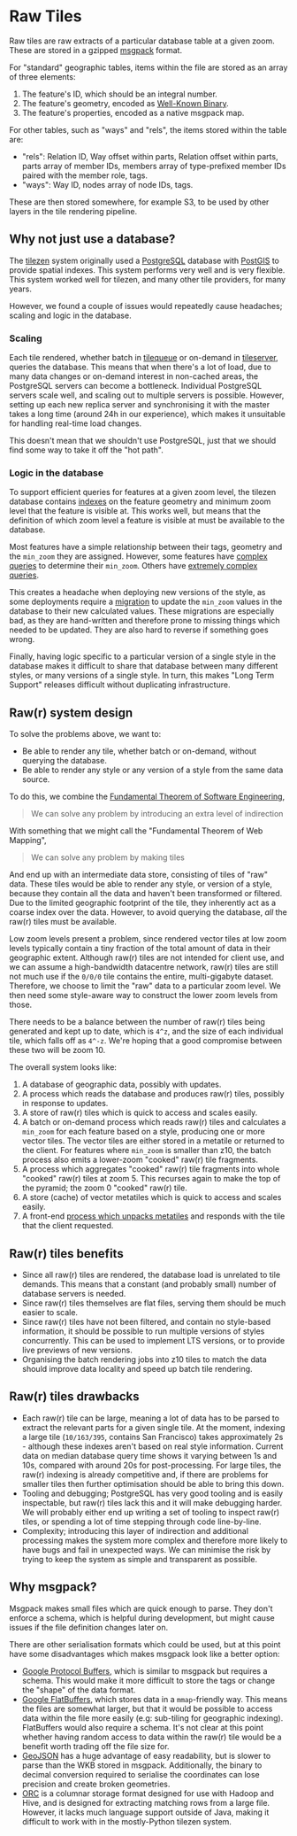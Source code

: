 Raw Tiles
=========

Raw tiles are raw extracts of a particular database table at a given zoom. These are stored in a gzipped [msgpack](http://msgpack.org/index.html) format.

For "standard" geographic tables, items within the file are stored as an array of three elements:

1. The feature's ID, which should be an integral number.
2. The feature's geometry, encoded as [Well-Known Binary](https://en.wikipedia.org/wiki/Well-known_text).
3. The feature's properties, encoded as a native msgpack map.

For other tables, such as "ways" and "rels", the items stored within the table are:

* "rels": Relation ID, Way offset within parts, Relation offset within parts, parts array of member IDs, members array of type-prefixed member IDs paired with the member role, tags.
* "ways": Way ID, nodes array of node IDs, tags.

These are then stored somewhere, for example S3, to be used by other layers in the tile rendering pipeline.

Why not just use a database?
----------------------------

The [tilezen](https://github.com/tilezen) system originally used a [PostgreSQL](https://www.postgresql.org/) database with [PostGIS](https://postgis.net/) to provide spatial indexes. This system performs very well and is very flexible. This system worked well for tilezen, and many other tile providers, for many years.

However, we found a couple of issues would repeatedly cause headaches; scaling and logic in the database.

### Scaling

Each tile rendered, whether batch in [tilequeue](https://github.com/tilezen/tilequeue) or on-demand in [tileserver](https://github.com/tilezen/tileserver), queries the database. This means that when there's a lot of load, due to many data changes or on-demand interest in non-cached areas, the PostgreSQL servers can become a bottleneck. Individual PostgreSQL servers scale well, and scaling out to multiple servers is possible. However, setting up each new replica server and synchronising it with the master takes a long time (around 24h in our experience), which makes it unsuitable for handling real-time load changes.

This doesn't mean that we shouldn't use PostgreSQL, just that we should find some way to take it off the "hot path".

### Logic in the database

To support efficient queries for features at a given zoom level, the tilezen database contains [indexes](https://github.com/tilezen/vector-datasource/blob/7b7394482ccd72bb8a46f30137203ea49ce974af/data/apply-planet_osm_polygon.sql#L47) on the feature geometry and minimum zoom level that the feature is visible at. This works well, but means that the definition of which zoom level a feature is visible at must be available to the database.

Most features have a simple relationship between their tags, geometry and the `min_zoom` they are assigned. However, some features have [complex queries](https://github.com/tilezen/vector-datasource/blob/7b7394482ccd72bb8a46f30137203ea49ce974af/data/functions.sql#L580) to determine their `min_zoom`. Others have [extremely complex queries](https://mapzen.com/blog/station-relations/).

This creates a headache when deploying new versions of the style, as some deployments require a [migration](https://github.com/tilezen/vector-datasource/blob/7b7394482ccd72bb8a46f30137203ea49ce974af/data/migrations/v1.3.0-polygon.sql) to update the `min_zoom` values in the database to their new calculated values. These migrations are especially bad, as they are hand-written and therefore prone to missing things which needed to be updated. They are also hard to reverse if something goes wrong.

Finally, having logic specific to a particular version of a single style in the database makes it difficult to share that database between many different styles, or many versions of a single style. In turn, this makes "Long Term Support" releases difficult without duplicating infrastructure.


Raw(r) system design
--------------------

To solve the problems above, we want to:

* Be able to render any tile, whether batch or on-demand, without querying the database.
* Be able to render any style or any version of a style from the same data source.

To do this, we combine the [Fundamental Theorem of Software Engineering](https://en.wikipedia.org/wiki/Fundamental_theorem_of_software_engineering),

> We can solve any problem by introducing an extra level of indirection

With something that we might call the "Fundamental Theorem of Web Mapping",

> We can solve any problem by making tiles

And end up with an intermediate data store, consisting of tiles of "raw" data. These tiles would be able to render any style, or version of a style, because they contain all the data and haven't been transformed or filtered. Due to the limited geographic footprint of the tile, they inherently act as a coarse index over the data. However, to avoid querying the database, _all_ the raw(r) tiles must be available.

Low zoom levels present a problem, since rendered vector tiles at low zoom levels typically contain a tiny fraction of the total amount of data in their geographic extent. Although raw(r) tiles are not intended for client use, and we can assume a high-bandwidth datacentre network, raw(r) tiles are still not much use if the `0/0/0` tile contains the entire, multi-gigabyte dataset. Therefore, we choose to limit the "raw" data to a particular zoom level. We then need some style-aware way to construct the lower zoom levels from those.

There needs to be a balance between the number of raw(r) tiles being generated and kept up to date, which is `4^z`, and the size of each individual tile, which falls off as `4^-z`. We're hoping that a good compromise between these two will be zoom 10.

The overall system looks like:

1. A database of geographic data, possibly with updates.
2. A process which reads the database and produces raw(r) tiles, possibly in response to updates.
3. A store of raw(r) tiles which is quick to access and scales easily.
4. A batch or on-demand process which reads raw(r) tiles and calculates a `min_zoom` for each feature based on a style, producing one or more vector tiles. The vector tiles are either stored in a metatile or returned to the client. For features where `min_zoom` is smaller than z10, the batch process also emits a lower-zoom "cooked" raw(r) tile fragments.
5. A process which aggregates "cooked" raw(r) tile fragments into whole "cooked" raw(r) tiles at zoom 5. This recurses again to make the top of the pyramid; the zoom 0 "cooked" raw(r) tile.
6. A store (cache) of vector metatiles which is quick to access and scales easily.
7. A front-end [process which unpacks metatiles](https://github.com/tilezen/tapalcatl) and responds with the tile that the client requested.

Raw(r) tiles benefits
---------------------

* Since all raw(r) tiles are rendered, the database load is unrelated to tile demands. This means that a constant (and probably small) number of database servers is needed.
* Since raw(r) tiles themselves are flat files, serving them should be much easier to scale.
* Since raw(r) tiles have not been filtered, and contain no style-based information, it should be possible to run multiple versions of styles concurrently. This can be used to implement LTS versions, or to provide live previews of new versions.
* Organising the batch rendering jobs into z10 tiles to match the data should improve data locality and speed up batch tile rendering.

Raw(r) tiles drawbacks
----------------------

* Each raw(r) tile can be large, meaning a lot of data has to be parsed to extract the relevant parts for a given single tile. At the moment, indexing a large tile (`10/163/395`, contains San Francisco) takes approximately 2s - although these indexes aren't based on real style information. Current data on median database query time shows it varying between 1s and 10s, compared with around 20s for post-processing. For large tiles, the raw(r) indexing is already competitive and, if there are problems for smaller tiles then further optimisation should be able to bring this down.
* Tooling and debugging; PostgreSQL has very good tooling and is easily inspectable, but raw(r) tiles lack this and it will make debugging harder. We will probably either end up writing a set of tooling to inspect raw(r) tiles, or spending a lot of time stepping through code line-by-line.
* Complexity; introducing this layer of indirection and additional processing makes the system more complex and therefore more likely to have bugs and fail in unexpected ways. We can minimise the risk by trying to keep the system as simple and transparent as possible.


Why msgpack?
------------

Msgpack makes small files which are quick enough to parse. They don't enforce a schema, which is helpful during development, but might cause issues if the file definition changes later on.

There are other serialisation formats which could be used, but at this point have some disadvantages which makes msgpack look like a better option:

* [Google Protocol Buffers](https://developers.google.com/protocol-buffers/), which is similar to msgpack but requires a schema. This would make it more difficult to store the tags or change the "shape" of the data format.
* [Google FlatBuffers](https://google.github.io/flatbuffers/), which stores data in a `mmap`-friendly way. This means the files are somewhat larger, but that it would be possible to access data within the file more easily (e.g: sub-tiling for geographic indexing). FlatBuffers would also require a schema. It's not clear at this point whether having random access to data within the raw(r) tile would be a benefit worth trading off the file size for.
* [GeoJSON](http://geojson.org/) has a huge advantage of easy readability, but is slower to parse than the WKB stored in msgpack. Additionally, the binary to decimal conversion required to serialise the coordinates can lose precision and create broken geometries.
* [ORC](https://orc.apache.org/) is a columnar storage format designed for use with Hadoop and Hive, and is designed for extracting matching rows from a large file. However, it lacks much language support outside of Java, making it difficult to work with in the mostly-Python tilezen system.
